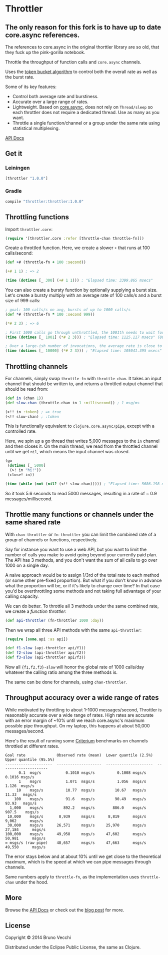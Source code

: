 # Throttler

## The only reason for this fork is to have up to date core.async references.
The references to core.async in the original thorttler library are so old, that they
fuck up the pink-gorilla notebook.

Throttle the throughput of function calls and `core.async` channels.

Uses the [token bucket algorithm][token] to control both the overall rate as
well as the burst rate.

Some of its key features:

* Control both average rate and burstiness.
* Accurate over a large range of rates.
* Lightweight. Based on [core.async][core-async], does not rely on
  `Thread/sleep` so each throttler does not require a dedicated thread. Use as
  many as you want.
* Throttle a single function/channel or a group under the same rate
  using statistical multiplexing.

[API Docs][docs]

## Get it

### Leiningen

```clj
[throttler "1.0.0"]
```

### Gradle

```scala
compile "throttler:throttler:1.0.0"
```

## Throttling functions

Import `throttler.core`:

```clj
(require '[throttler.core :refer [throttle-chan throttle-fn]])
```

Create a throttled function. Here, we create a slower `+` that runs at 100
calls/second:

```clj
(def +# (throttle-fn + 100 :second))

(+# 1 1) ; => 2

(time (dotimes [_ 300] (+# 1 1))) ; "Elapsed time: 3399.865 msecs"
```

You can also create a bursty function by optionally supplying a burst size.
Let's create a bursty multiply with an average rate of 100 calls/s and a burst size of 999 calls:

```clj
; goal: 100 calls/s on avg, bursts of up to 1000 calls/s
(def *# (throttle-fn * 100 :second 999))

(*# 2 3) ; => 6

; First 1000 calls go through unthrottled, the 1001th needs to wait for about a second
(time (dotimes [_ 1001] (*# 2 3))) ; "Elapsed time: 1125.117 msecs" (889/second)

; Over a large-ish number of invocations, the average rate is close to the goal
(time (dotimes [_ 10000] (*# 2 3))) ; "Elapsed time: 105041.395 msecs" (95/second)
```

## Throttling channels

For channels, simply swap `throttle-fn` with `throttle-chan`. It takes an
input channel that should be written to, and returns a throttled output channel
that should be read from:

```clj
(def in (chan 1))
(def slow-chan (throttle-chan in 1 :millisecond)) ; 1 msg/ms

(>!! in :token) ; => true
(<!! slow-chan) ; :token
```

This is functionally equivalent to `clojure.core.async/pipe`, except with a
controlled rate.

Here, we spin up a go thread that writes 5,000 messages to the `in` channel and
then closes it. On the main thread, we read from the throttled channel until we
get `nil`, which means the input channel was closed.

```clj
(go
 (dotimes [_ 5000]
  (>! in "hi!"))
 (close! in))

(time (while (not (nil? (<!! slow-chan))))) ; "Elapsed time: 5686.198 msecs" (0.9 msg/millisecond)
```

So it took 5.6 seconds to read 5000 messages, resulting in a rate of ~ 0.9
messages/millisecond.

## Throttle many functions or channels under the same shared rate

With `chan-throttler` or `fn-throttler` you can limit the combined rate
of a *group* of channels or functions, respectively.

Say for instance you want to use a web API, but you want to limit the
number of calls you make to avoid going beyond your currently paid
plan. The API has 3 methods, and you don't want the sum of all calls to
go over 1000 on a single day.

A naive approach would be to assign 1/3rd of the total rate to each
method (or some other pre-fixed proportion). But what if you don't know
in advance what the proportion will be, or if it's likely to change over
time? In that case you'd be overthrottling some methods and not taking
full advantage of your calling capacity.

We can do better. To throttle all 3 methods under the same combined
rate, we create a *function throttler*:

```clj
(def api-throttler (fn-throttler 1000 :day))
```

Then we wrap all three API methods with the same `api-throttler`:

```clj
(require [some.api :as api])

(def f1-slow (api-throttler api/f1))
(def f2-slow (api-throttler api/f2))
(def f3-slow (api-throttler api/f3))
```

Now all `{f1,f2,f3}-slow` will honor the global rate of 1000 calls/day
whatever the calling ratio among the three methods is.

The same can be done for channels, using `chan-throttler`.

## Throughput accuracy over a wide range of rates

While motivated by throttling to about 1-1000 messages/second, Throttler is
reasonably accurate over a wide range of rates. High rates are accurate with an
error margin of ~10% until we reach core.async's maximum possible pipe
throughput. On my laptop, this happens at about 50,000 messages/second.

Here's the result of running some [Criterium][crit] benchmarks on channels
throttled at different rates.

```
Goal rate              Observed rate (mean)  Lower quantile (2.5%)  Upper quantile (95.5%)
---------------------  --------------------  ---------------------  ---------------------
      0.1  msg/s           0.1010 msgs/s          0.1008 msgs/s          0.1016 msgs/s
      1    msg/s           1.071  msgs/s          1.056  msgs/s          1.126  msgs/s
     10    msgs/s          10.77  msgs/s         10.67   msgs/s         11.33   msgs/s
    100    msgs/s          91.6   msgs/s         90.49   msgs/s         93.93   msgs/s
  1,000    msgs/s         892.2   msgs/s        886.0    msgs/s        907.5    msgs/s
 10,000    msgs/s       8,939     msgs/s      8,819      msgs/s      9,062      msgs/s
 30,000    msgs/s      26,571     msgs/s     25,970      msgs/s     27,184      msgs/s
100,000    msgs/s      49,958     msgs/s     47,602      msgs/s     50,981      msgs/s
∞ msgs/s (raw pipe)    48,657     msgs/s     47,663      msgs/s     49,550      msgs/s
```

The error stays below and at about 10% until we get close to the theoretical
maximum, which is the speed at which we can pipe messages through channels.

Same numbers apply to `throttle-fn`, as the implementation uses `throttle-chan`
under the hood.

## More

Browse the [API Docs][docs] or check out the [blog post][blog] for more.

[token]:      http://en.wikipedia.org/wiki/Token_bucket
[crit]:       https://github.com/hugoduncan/criterium
[docs]:       https://brunov.github.io/throttler
[core-async]: https://github.com/clojure/core.async
[blog]:       http://brunov.org/clojure/2014/05/14/throttler/

## License

Copyright © 2014 Bruno Vecchi

Distributed under the Eclipse Public License, the same as Clojure.
